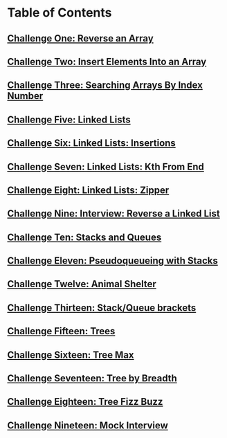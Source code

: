 # Table of Contents

## [Challenge One: Reverse an Array](./challenge-01.md)

## [Challenge Two: Insert Elements Into an Array](./challenge-02.md)

## [Challenge Three: Searching Arrays By Index Number](./challenge-03.md)

## [Challenge Five: Linked Lists](./challenge-05.md)

## [Challenge Six: Linked Lists: **Insertions**](./challenge-06.md)

## [Challenge Seven: Linked Lists: Kth From End](./challenge-07.md)

## [Challenge Eight: Linked Lists: Zipper](./challenge-08.md)

## [Challenge Nine: Interview: Reverse a Linked List](./challenge-09.md)

## [Challenge Ten: Stacks and Queues](./challenge-10.md)

## [Challenge Eleven: Pseudoqueueing with Stacks](./challenge-11.md)

## [Challenge Twelve: Animal Shelter](./challenge-12.md)

## [Challenge Thirteen: Stack/Queue brackets](./challenge-13.md)

## [Challenge Fifteen: Trees](./challenge-15.test.js)

## [Challenge Sixteen: Tree Max](./challenge-16.test.js)

## [Challenge Seventeen: Tree by Breadth](./challenge-17.test.js)

## [Challenge Eighteen: Tree Fizz Buzz](./challenge-18.test.js)

## [Challenge Nineteen: Mock Interview](./challenge-19.md)
